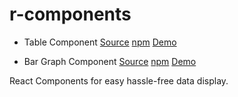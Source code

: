 # r-components

* Table Component [Source](https://github.com/Kolhar730/r-components/tree/master/r-component-tables) [npm](https://www.npmjs.com/package/r-component-tables) [Demo](https://codesandbox.io/s/lx7xy26y1q)

* Bar Graph Component [Source](https://github.com/Kolhar730/r-components/tree/master/r-component-bar-graph) [npm](https://www.npmjs.com/package/r-component-bar-graph) [Demo](https://codesandbox.io/s/lx7xy26y1q)

React Components for easy hassle-free data display.
